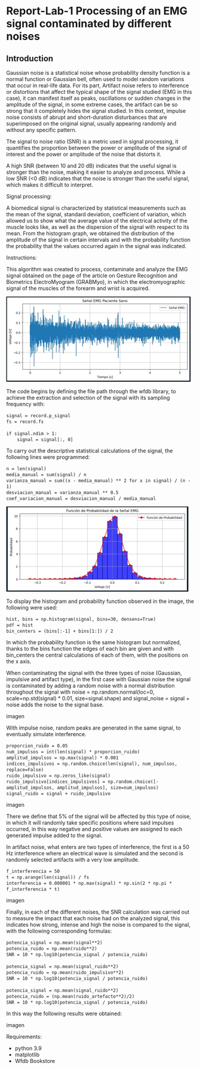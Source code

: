 # Report-Lab-1 Processing of an EMG signal contaminated by different noises

## Introduction

Gaussian noise is a statistical noise whose probability density function is a normal function or Gaussian bell, often used to model random variations that occur in real-life data. For its part, Artifact noise refers to interference or distortions that affect the typical shape of the signal studied (EMG in this case), it can manifest itself as peaks, oscillations or sudden changes in the amplitude of the signal, in some extreme cases, the artifact can be so strong that it completely hides the signal studied. In this context, impulse noise consists of abrupt and short-duration disturbances that are superimposed on the original signal, usually appearing randomly and without any specific pattern.

The signal to noise ratio (SNR) is a metric used in signal processing, it quantifies the proportion between the power or amplitude of the signal of interest and the power or amplitude of the noise that distorts it. 

A high SNR (between 10 and 20 dB) indicates that the useful signal is stronger than the noise, making it easier to analyze and process. While a low SNR (<0 dB) indicates that the noise is stronger than the useful signal, which makes it difficult to interpret.

Signal processing:

A biomedical signal is characterized by statistical measurements such as the mean of the signal, standard deviation, coefficient of variation, which allowed us to show what the average value of the electrical activity of the muscle looks like, as well as the dispersion of the signal with respect to its mean. From the histogram graph, we obtained the distribution of the amplitude of the signal in certain intervals and with the probability function the probability that the values ​​occurred again in the signal was indicated.

Instructions:

This algorithm was created to process, contaminate and analyze the EMG signal obtained on the page of the article on Gesture Recognition and Biometrics ElectroMyogram (GRABMyo), in which the electromyographic signal of the muscles of the forearm and wrist is acquired.

![](https://github.com/gaby2804/Informe-Lab-1/blob/main/se%C3%B1al%20emg.jpg)


The code begins by defining the file path through the wfdb library, to achieve the extraction and selection of the signal with its sampling frequency with:

```pitón
signal = record.p_signal  
fs = record.fs  

if signal.ndim > 1:
    signal = signal[:, 0]  
```

To carry out the descriptive statistical calculations of the signal, the following lines were programmed:

```pitón
n = len(signal)  
media_manual = sum(signal) / n  
varianza_manual = sum((x - media_manual) ** 2 for x in signal) / (n - 1)  
desviacion_manual = varianza_manual ** 0.5  
coef_variacion_manual = desviacion_manual / media_manual  
```
![](https://github.com/gaby2804/Informe-Lab-1/blob/main/histograma%20y%20funcion.jpg)

To display the histogram and probability function observed in the image, the following were used:

```pitón
hist, bins = np.histogram(signal, bins=30, densens=True)  
pdf = hist  
bin_centers = (bins[:-1] + bins[1:]) / 2
```
In which the probability function is the same histogram but normalized, thanks to the bins function the edges of each bin are given and with bin_centers the central calculations of each of them, with the positions on the x axis.

When contaminating the signal with the three types of noise (Gaussian, impulsive and artifact type), in the first case with Gaussian noise the signal is contaminated by adding a random noise with a normal distribution throughout the signal with noise = np.random.normal(loc=0, scale=np.std(signal) * 0.01, size=signal.shape) and signal_noise = signal + noise adds the noise to the signal base.

imagen

With impulse noise, random peaks are generated in the same signal, to eventually simulate interference.

```pitón
proporcion_ruido = 0.05  
num_impulsos = int(len(signal) * proporcion_ruido)
amplitud_impulsos = np.max(signal) * 0.001
indices_impulsivos = np.random.choice(len(signal), num_impulsos, replace=False)
ruido_impulsivo = np.zeros_like(signal)
ruido_impulsivo[indices_impulsivos] = np.random.choice([-amplitud_impulsos, amplitud_impulsos], size=num_impulsos)
signal_ruido = signal + ruido_impulsivo
```
imagen

There we define that 5% of the signal will be affected by this type of noise, in which it will randomly take specific positions where said impulses occurred, in this way negative and positive values ​​are assigned to each generated impulse added to the signal.

In artifact noise, what enters are two types of interference, the first is a 50 Hz interference where an electrical wave is simulated and the second is randomly selected artifacts with a very low amplitude.

```pitón
f_interferencia = 50  
t = np.arange(len(signal)) / fs 
interferencia = 0.000001 * np.max(signal) * np.sin(2 * np.pi * f_interferencia * t)
```

imagen

Finally, in each of the different noises, the SNR calculation was carried out to measure the impact that each noise had on the analyzed signal, this indicates how strong, intense and high the noise is compared to the signal, with the following corresponding formulas:

```pitón
potencia_signal = np.mean(signal**2)
potencia_ruido = np.mean(ruido**2)
SNR = 10 * np.log10(potencia_signal / potencia_ruido)

potencia_signal = np.mean(signal_ruido**2)
potencia_ruido = np.mean(ruido_impulsivo**2)
SNR = 10 * np.log10(potencia_signal / potencia_ruido)

potencia_signal = np.mean(signal_ruido**2)
potencia_ruido = (np.mean(ruido_artefacto**2)/2)
SNR = 10 * np.log10(potencia_signal / potencia_ruido)
```
In this way the following results were obtained:

imagen

Requirements:
- python 3.9
- matplotlib
- Wfdb Bookstore
